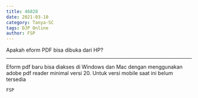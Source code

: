 ```yaml
---
title: 46828
date: 2021-03-10
category: Tanya-SC
tags: DJP Online
author: FSP
---
```


Apakah eform PDF bisa dibuka dari HP?

---

Eform pdf baru bisa diakses di Windows dan Mac dengan menggunakan adobe pdf reader minimal versi 20. Untuk versi mobile saat ini belum tersedia

`FSP`
